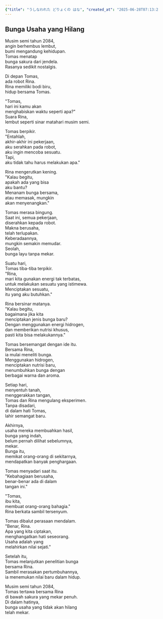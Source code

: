 ```yaml
---
{"title": "うしなわれた どりょくの はな", "created_at": "2025-06-28T07:13:21.776688+09:00", "pattern_id": 1, "pattern_name": "価値転倒型", "year": 2084}
---
```


## Bunga Usaha yang Hilang

Musim semi tahun 2084,  
angin berhembus lembut,  
bumi mengandung kehidupan.  
Tomas menatap  
bunga sakura dari jendela.  
Rasanya sedikit nostalgis.  

Di depan Tomas,  
ada robot Rina.  
Rina memiliki bodi biru,  
hidup bersama Tomas.  

"Tomas,  
hari ini kamu akan  
menghabiskan waktu seperti apa?"  
Suara Rina,  
lembut seperti sinar matahari musim semi.  

Tomas berpikir.  
"Entahlah,  
akhir-akhir ini pekerjaan,  
aku serahkan pada robot,  
aku ingin mencoba sesuatu.  
Tapi,  
aku tidak tahu harus melakukan apa."  

Rina mengerutkan kening.  
"Kalau begitu,  
apakah ada yang bisa  
aku bantu?  
Menanam bunga bersama,  
atau memasak, mungkin  
akan menyenangkan."  

Tomas merasa bingung.  
Saat ini, semua pekerjaan,  
diserahkan kepada robot.  
Makna berusaha,  
telah terlupakan.  
Keberadaannya,  
mungkin semakin memudar.  
Seolah,  
bunga layu tanpa mekar.  

Suatu hari,  
Tomas tiba-tiba terpikir.  
"Rina,  
mari kita gunakan energi tak terbatas,  
untuk melakukan sesuatu yang istimewa.  
Menciptakan sesuatu,  
itu yang aku butuhkan."  

Rina bersinar matanya.  
"Kalau begitu,  
bagaimana jika kita  
menciptakan jenis bunga baru?  
Dengan menggunakan energi hidrogen,  
dan memberikan nutrisi khusus,  
pasti kita bisa melakukannya."  

Tomas bersemangat dengan ide itu.  
Bersama Rina,  
ia mulai meneliti bunga.  
Menggunakan hidrogen,  
menciptakan nutrisi baru,  
menumbuhkan bunga dengan  
berbagai warna dan aroma.  

Setiap hari,  
menyentuh tanah,  
menggerakkan tangan,  
Tomas dan Rina mengulang eksperimen.  
Tanpa disadari,  
di dalam hati Tomas,  
lahir semangat baru.  

Akhirnya,  
usaha mereka membuahkan hasil,  
bunga yang indah,  
belum pernah dilihat sebelumnya,  
mekar.  
Bunga itu,  
memikat orang-orang di sekitarnya,  
mendapatkan banyak penghargaan.  

Tomas menyadari saat itu.  
"Kebahagiaan berusaha,  
benar-benar ada di dalam  
tangan ini."  

"Tomas,  
ibu kita,  
membuat orang-orang bahagia."  
Rina berkata sambil tersenyum.  

Tomas dibalut perasaan mendalam.  
"Benar, Rina.  
Apa yang kita ciptakan,  
menghangatkan hati seseorang.  
Usaha adalah yang  
melahirkan nilai sejati."  

Setelah itu,  
Tomas melanjutkan penelitian bunga  
bersama Rina.  
Sambil merasakan pertumbuhannya,  
ia menemukan nilai baru dalam hidup.  

Musim semi tahun 2084,  
Tomas tertawa bersama Rina  
di bawah sakura yang mekar penuh.  
Di dalam hatinya,  
bunga usaha yang tidak akan hilang  
telah mekar.
